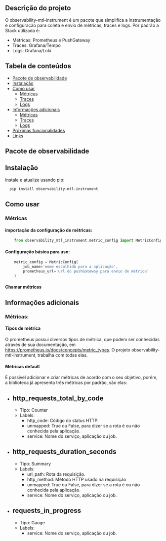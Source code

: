 ## Descrição do projeto

O observability-mtl-instrument é um pacote que simplifica a instrumentação e configuração para coleta e envio de métricas, traces e logs. Por padrão a Stack utilizada é:
- Métricas: Prometheus e PushGateway
- Traces: Grafana/Tempo
- Logs: Grafana/Loki

## Tabela de conteúdos
* [Pacote de observabilidade](pacote-de-observabilidade)
* [Instalação](instalaçao)
* [Como usar](como-usar)
    - [Métricas](metricas)
    - [Traces](traces)
    - [Logs](logs)
* [Informações adicionais](informaçoes-adicionais)
    - [Métricas](metricas)
    - [Traces](traces)
    - [Logs](logs)
* [Próximas funcionalidades](proximas-funcionalidades)
* [Links](links)


## Pacote de observabilidade


## Instalação

Instale e atualize usando pip:

```bash
  pip install observability-mtl-instrument
```
    


## Como usar

### Métricas
#### importação da configuração de métricas:
```py
    from observability_mtl_instrument.metric_config import MetricConfig
```

#### Configuração básica para uso:

```py
    metric_config = MetricConfig(
        job_name='nome escolhido para a aplicação',
        prometheus_url='url do pushGateway para envio de métrica'
    )
```



#### Chamar métricas



## Informações adicionais

### Métricas:

#### Tipos de métrica
O prometheus possui diversos tipos de métrica, que podem ser conhecidas através de sua documentação, em https://prometheus.io/docs/concepts/metric_types. O projeto observability-mtl-instrument, trabalha com todas elas.

#### Métricas default
É possível adicionar e criar métricas de acordo com o seu objetivo, porém, a biblioteca já apresenta três métricas por padrão, são elas:
- http_requests_total_by_code 
    - 
    - Tipo: Counter
    - Labels: 
        - http_code: Código do status HTTP.
        - unmapped: True ou False, para dizer se a rota é ou não conhecida pela aplicação.
        - service: Nome do serviço, aplicação ou job.
- http_requests_duration_seconds
    - 
    - Tipo: Summary
    - Labels: 
        - url_path: Rota da requisição.
        - http_method: Método HTTP usado na requisição
        - unmapped: True ou False, para dizer se a rota é ou não conhecida pela aplicação.
        - service: Nome do serviço, aplicação ou job.
- requests_in_progress
    - 
    - Tipo: Gauge
    - Labels: 
        - service: Nome do serviço, aplicação ou job.